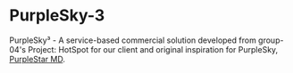# PurpleSky-3
PurpleSky³ - A service-based commercial solution developed from group-04's Project: HotSpot for our client and original inspiration for PurpleSky, [PurpleStar MD](https://www.purplestarmd.com/about-us/).

